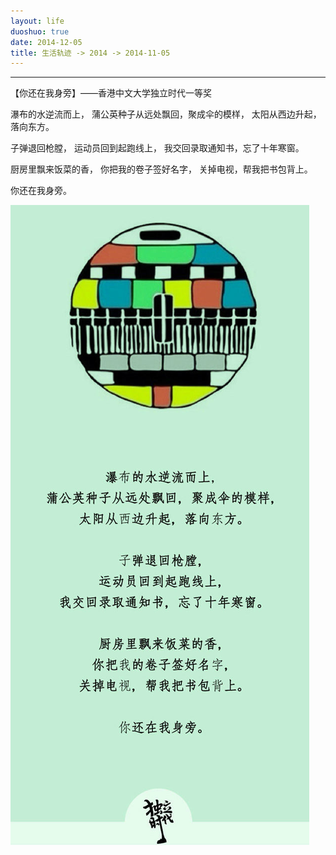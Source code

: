```yaml
---
layout: life
duoshuo: true
date: 2014-12-05
title: 生活轨迹 -> 2014 -> 2014-11-05
---
```


******
 【你还在我身旁】——香港中文大学独立时代一等奖

瀑布的水逆流而上，
蒲公英种子从远处飘回，聚成伞的模样，
太阳从西边升起，落向东方。

子弹退回枪膛，
运动员回到起跑线上，
我交回录取通知书，忘了十年寒窗。

厨房里飘来饭菜的香，
你把我的卷子签好名字，
关掉电视，帮我把书包背上。

你还在我身旁。

 ![你还在我身旁](/life/2014/2014Res/120501.jpg)
  

